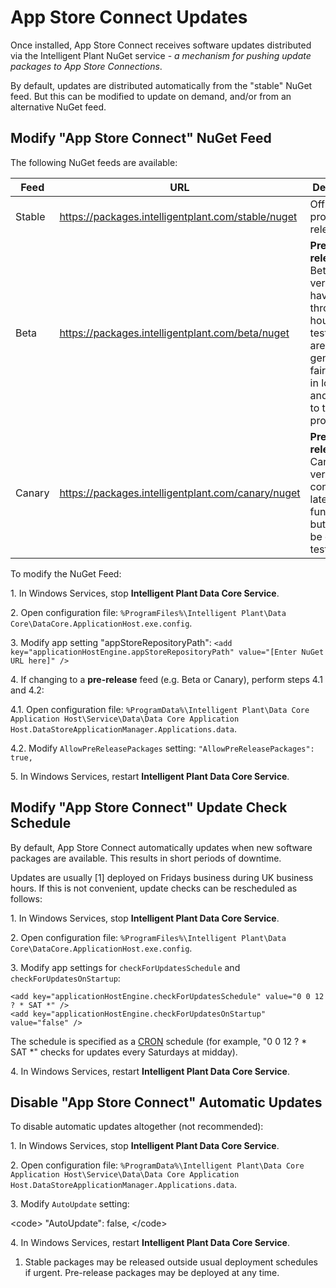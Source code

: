 # App Store Connect Updates

Once installed, App Store Connect receives software updates distributed
via the Intelligent Plant NuGet service - *a mechanism for pushing
update packages to App Store Connections*.

By default, updates are distributed automatically from the "stable"
NuGet feed. But this can be modified to update on demand, and/or from an
alternative NuGet feed.

## Modify "App Store Connect" NuGet Feed

The following NuGet feeds are available:

| Feed   | URL                                                  | Description                                                                                                                                             |
| ------ | ---------------------------------------------------- | ------------------------------------------------------------------------------------------------------------------------------------------------------- |
| Stable | <https://packages.intelligentplant.com/stable/nuget> | Official production release.                                                                                                                            |
| Beta   | <https://packages.intelligentplant.com/beta/nuget>   | **Pre-release:** Beta versions have gone through in-house alpha testing and are generally fairly close in look, feel and function to the final product. |
| Canary | <https://packages.intelligentplant.com/canary/nuget> | **Pre-release:** Canary versions contain the latest functionality, but may not be carefully tested.                                                     |

To modify the NuGet Feed:

1\. In Windows Services, stop **Intelligent Plant Data Core Service**.

2\. Open configuration file: `%ProgramFiles%\Intelligent Plant\Data
Core\DataCore.ApplicationHost.exe.config`.

3\. Modify app setting "appStoreRepositoryPath": `<add
key="applicationHostEngine.appStoreRepositoryPath" value="[Enter NuGet
URL here]" />
`

4\. If changing to a **pre-release** feed (e.g. Beta or Canary), perform
steps 4.1 and 4.2:

4.1. Open configuration file: `%ProgramData%\Intelligent Plant\Data Core
Application Host\Service\Data\Data Core Application
Host.DataStoreApplicationManager.Applications.data`.

4.2. Modify `AllowPreReleasePackages` setting:
`"AllowPreReleasePackages": true,
`

5\. In Windows Services, restart **Intelligent Plant Data Core
Service**.

## Modify "App Store Connect" Update Check Schedule

By default, App Store Connect automatically updates when new software
packages are available. This results in short periods of downtime.

Updates are usually \[1\] deployed on Fridays business during UK
business hours. If this is not convenient, update checks can be
rescheduled as follows:

1\. In Windows Services, stop **Intelligent Plant Data Core Service**.

2\. Open configuration file: `%ProgramFiles%\Intelligent Plant\Data
Core\DataCore.ApplicationHost.exe.config`.

3\. Modify app settings for `checkForUpdatesSchedule` and
`checkForUpdatesOnStartup`:

    <add key="applicationHostEngine.checkForUpdatesSchedule" value="0 0 12 ? * SAT *" />
    <add key="applicationHostEngine.checkForUpdatesOnStartup" value="false" />

The schedule is specified as a [CRON](http://www.cronmaker.com/)
schedule (for example, "0 0 12 ? \* SAT \*" checks for updates every
Saturdays at midday).

4\. In Windows Services, restart **Intelligent Plant Data Core
Service**.

## Disable "App Store Connect" Automatic Updates

To disable automatic updates altogether (not recommended):

1\. In Windows Services, stop **Intelligent Plant Data Core Service**.

2\. Open configuration file: `%ProgramData%\Intelligent Plant\Data Core
Application Host\Service\Data\Data Core Application
Host.DataStoreApplicationManager.Applications.data`.

3\. Modify `AutoUpdate` setting:

\<code\> "AutoUpdate": false, \</code\>

4\. In Windows Services, restart **Intelligent Plant Data Core
Service**.

1.  Stable packages may be released outside usual deployment schedules
    if urgent. Pre-release packages may be deployed at any time.
